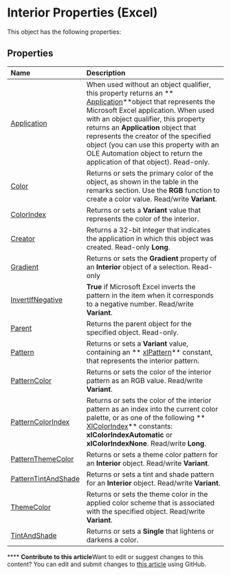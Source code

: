 
# Interior Properties (Excel)
This object has the following properties:

## Properties



|**Name**|**Description**|
|:-----|:-----|
| [Application](d278fe57-7082-131d-6f14-34def9fd1838.md)|When used without an object qualifier, this property returns an  ** [Application](19b73597-5cf9-4f56-8227-b5211f657f6f.md)**object that represents the Microsoft Excel application. When used with an object qualifier, this property returns an  **Application** object that represents the creator of the specified object (you can use this property with an OLE Automation object to return the application of that object). Read-only.|
| [Color](eb19fc67-51b8-d6f0-d6e3-a02e3a90b4e1.md)|Returns or sets the primary color of the object, as shown in the table in the remarks section. Use the  **RGB** function to create a color value. Read/write **Variant**.|
| [ColorIndex](6d1a5bc9-7157-61e0-1e1d-b44974002c78.md)|Returns or sets a  **Variant** value that represents the color of the interior.|
| [Creator](e1cc823c-b673-7598-cb6f-d7aa66b66798.md)|Returns a 32-bit integer that indicates the application in which this object was created. Read-only  **Long**.|
| [Gradient](23e55b1c-2fc8-af37-d674-0bb8dd2b1af7.md)|Returns or sets the  **Gradient** property of an **Interior** object of a selection. Read-only|
| [InvertIfNegative](4b803a8b-5e30-8f90-2f26-a37d2dada48b.md)| **True** if Microsoft Excel inverts the pattern in the item when it corresponds to a negative number. Read/write **Variant**.|
| [Parent](16fe3a67-2fce-1ed9-abf3-665f4e9ee9d4.md)|Returns the parent object for the specified object. Read-only.|
| [Pattern](90587a6d-273c-00df-bb12-1a4415591705.md)|Returns or sets a  **Variant** value, containing an ** [xlPattern](e530d609-fe6b-d998-a5be-5d88828a22e7.md)** constant, that represents the interior pattern.|
| [PatternColor](44d3e506-56a4-e021-4b7c-452169a6dbf2.md)|Returns or sets the color of the interior pattern as an RGB value. Read/write  **Variant**.|
| [PatternColorIndex](e7e89281-e179-bea9-58bf-110f7a4aab8d.md)|Returns or sets the color of the interior pattern as an index into the current color palette, or as one of the following  ** [XlColorIndex](b925578b-d654-61fa-03fa-67631ea8c5d1.md)** constants: **xlColorIndexAutomatic** or **xlColorIndexNone**. Read/write  **Long**.|
| [PatternThemeColor](c8a7d948-8e48-b8bc-16f2-aec6923e4652.md)|Returns or sets a theme color pattern for an  **Interior** object. Read/write **Variant**.|
| [PatternTintAndShade](0213fb37-6dd3-af4b-0ff6-ce530862875f.md)|Returns or sets a tint and shade pattern for an  **Interior** object. Read/write **Variant**.|
| [ThemeColor](52c0f8a9-2cfb-1fb9-4949-dcc031ac78d8.md)|Returns or sets the theme color in the applied color scheme that is associated with the specified object. Read/write  **Variant**.|
| [TintAndShade](45b12e93-1a6d-b5a3-b31d-4b41d87f3f73.md)|Returns or sets a  **Single** that lightens or darkens a color.|

****   **Contribute to this article**Want to edit or suggest changes to this content? You can edit and submit changes to  [this article](https://github.com/jhershey00/VBA_Excel_Test/OpenXMLCon/articles/0aaf2ba5-df56-4cfd-a279-56bc6bcf1cb4.md) using GitHub.

